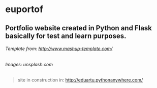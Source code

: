 # euportof

## Portfolio website created in Python and Flask basically for test and learn purposes.
###### Template from: http://www.mashup-template.com/
###### Images: unsplash.com

> site in construction in: http://eduartu.pythonanywhere.com/
